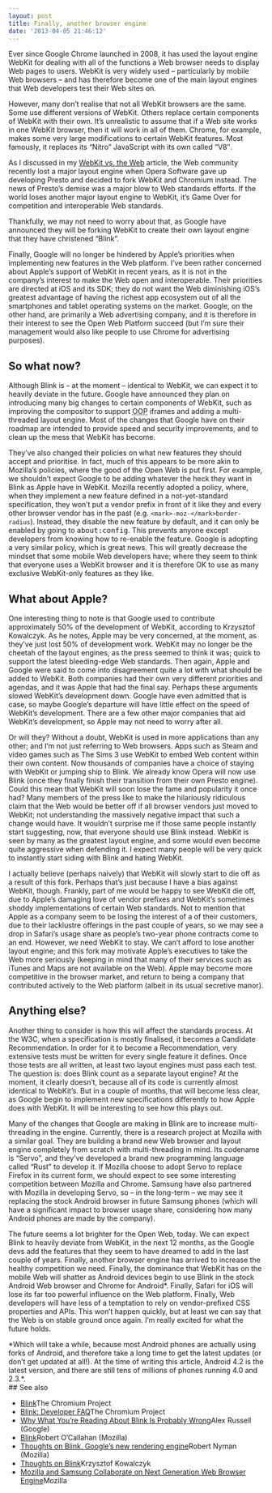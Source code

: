 ```yaml
---
layout: post
title: Finally, another browser engine
date: '2013-04-05 21:46:12'
---
```


Ever since Google Chrome launched in 2008, it has used the layout engine WebKit for dealing with all of the functions a Web browser needs to display Web pages to users. WebKit is very widely used – particularly by mobile Web browsers – and has therefore become one of the main layout engines that Web developers test their Web sites on.

However, many don’t realise that not all WebKit browsers are the same. Some use different versions of WebKit. Others replace certain components of WebKit with their own. It’s unrealistic to assume that if a Web site works in one WebKit browser, then it will work in all of them. Chrome, for example, makes some very large modifications to certain WebKit features. Most famously, it replaces its “Nitro” JavaScript with its own called “V8″.

As I discussed in my [WebKit vs. the Web](http://joshtumath.me.uk/articles/webkit-vs-the-web.html) article, the Web community recently lost a major layout engine when Opera Software gave up developing Presto and decided to fork WebKit and Chromium instead. The news of Presto’s demise was a major blow to Web standards efforts. If the world loses another major layout engine to WebKit, it’s Game Over for competition and interoperable Web standards.

Thankfully, we may not need to worry about that, as Google have announced they will be forking WebKit to create their own layout engine that they have christened “Blink”.

Finally, Google will no longer be hindered by Apple’s priorities when implementing new features in the Web platform. I’ve been rather concerned about Apple’s support of WebKit in recent years, as it is not in the company’s interest to make the Web open and interoperable. Their priorities are directed at iOS and its SDK; they do not want the Web diminishing iOS’s greatest advantage of having the richest app ecosystem out of all the smartphones and tablet operating systems on the market. Google, on the other hand, are primarily a Web advertising company, and it is therefore in their interest to see the Open Web Platform succeed (but I’m sure their management would also like people to use Chrome for advertising purposes).


## So what now?

Although Blink is – at the moment – identical to WebKit, we can expect it to heavily deviate in the future. Google have announced they plan on introducing many big changes to certain components of WebKit, such as improving the compositor to support <abbr title="Out-of-process">OOP</abbr> iframes and adding a multi-threaded layout engine. Most of the changes that Google have on their roadmap are intended to provide speed and security improvements, and to clean up the mess that WebKit has become.

They’ve also changed their policies on what new features they should accept and prioritise. In fact, much of this appears to be more akin to Mozilla’s policies, where the good of the Open Web is put first. For example, we shouldn’t expect Google to be adding whatever the heck they want in Blink as Apple have in WebKit. Mozilla recently adopted a policy, where, when they implement a new feature defined in a not-yet-standard specification, they won’t put a vendor prefix in front of it like they and every other browser vendor has in the past (e.g. `<mark>-moz-</mark>border-radius`). Instead, they disable the new feature by default, and it can only be enabled by going to <kbd>about:config</kbd>. This prevents anyone except developers from knowing how to re-enable the feature. Google is adopting a very similar policy, which is great news. This will greatly decrease the mindset that some mobile Web developers have; where they seem to think that everyone uses a WebKit browser and it is therefore OK to use as many exclusive WebKit-only features as they like.


## What about Apple?

One interesting thing to note is that Google used to contribute approximately 50% of the development of WebKit, according to Krzysztof Kowalczyk. As he notes, Apple may be very concerned, at the moment, as they’ve just lost 50% of development work. WebKit may no longer be the cheetah of the layout engines, as the press seemed to think it was; quick to support the latest bleeding-edge Web standards. Then again, Apple and Google were said to come into disagreement quite a lot with what should be added to WebKit. Both companies had their own very different priorities and agendas, and it was Apple that had the final say. Perhaps these arguments slowed WebKit’s development down. Google have even admitted that is case, so maybe Google’s departure will have little effect on the speed of WebKit’s development. There are a few other major companies that aid WebKit’s development, so Apple may not need to worry after all.

Or will they? Without a doubt, WebKit is used in more applications than any other; and I’m not just referring to Web browsers. Apps such as Steam and video games such as The Sims 3 use WebKit to embed Web content within their own content. Now thousands of companies have a choice of staying with WebKit or jumping ship to Blink. We already know Opera will now use Blink (once they finally finish their transition from their own Presto engine). Could this mean that WebKit will soon lose the fame and popularity it once had? Many members of the press like to make the hilariously ridiculous claim that the Web would be better off if all browser vendors just moved to WebKit; not understanding the massively negative impact that such a change would have. It wouldn’t surprise me if those same people instantly start suggesting, now, that everyone should use Blink instead. WebKit is seen by many as the greatest layout engine, and some would even become quite aggressive when defending it. I expect many people will be very quick to instantly start siding with Blink and hating WebKit.

I actually believe (perhaps naively) that WebKit will slowly start to die off as a result of this fork. Perhaps that’s just because I have a bias against WebKit, though. Frankly, part of me would be happy to see WebKit die off, due to Apple’s damaging love of vendor prefixes and WebKit’s sometimes shoddy implementations of certain Web standards. Not to mention that Apple as a company seem to be losing the interest of a of their customers, due to their lacklustre offerings in the past couple of years, so we may see a drop in Safari’s usage share as people’s two-year phone contracts come to an end. However, we need WebKit to stay. We can’t afford to lose another layout engine; and this fork may motivate Apple’s executives to take the Web more seriously (keeping in mind that many of their services such as iTunes and Maps are not available on the Web). Apple may become more competitive in the browser market, and return to being a company that contributed actively to the Web platform (albeit in its usual secretive manor).


## Anything else?

Another thing to consider is how this will affect the standards process. At the W3C, when a specification is mostly finalised, it becomes a Candidate Recommendation. In order for it to become a Recommendation, very extensive tests must be written for every single feature it defines. Once those tests are all written, at least two layout engines must pass each test. The question is: does Blink count as a separate layout engine? At the moment, it clearly doesn’t, because all of its code is currently almost identical to WebKit’s. But in a couple of months, that will become less clear, as Google begin to implement new specifications differently to how Apple does with WebKit. It will be interesting to see how this plays out.

Many of the changes that Google are making in Blink are to increase multi-threading in the engine. Currently, there is a research project at Mozilla with a similar goal. They are building a brand new Web browser and layout engine completely from scratch with multi-threading in mind. Its codename is “Servo”, and they’ve developed a brand new programming language called “Rust” to develop it. If Mozilla choose to adopt Servo to replace Firefox in its current form, we should expect to see some interesting competition between Mozilla and Chrome. Samsung have also partnered with Mozilla in developing Servo, so – in the long-term – we may see it replacing the stock Android browser in future Samsung phones (which will have a significant impact to browser usage share, considering how many Android phones are made by the company).

The future seems a lot brighter for the Open Web, today. We can expect Blink to heavily deviate from WebKit, in the next 12 months, as the Google devs add the features that they seem to have dreamed to add in the last couple of years. Finally, another browser engine has arrived to increase the healthy competition we need. Finally, the dominance that WebKit has on the mobile Web will shatter as Android devices begin to use Blink in the stock Android Web browser and Chrome for Android*. Finally, Safari for iOS will lose its far too powerful influence on the Web platform. Finally, Web developers will have less of a temptation to rely on vendor-prefixed CSS properties and APIs. This won’t happen quickly, but at least we can say that the Web is on stable ground once again. I’m really excited for what the future holds.

<aside>*Which will take a while, because most Android phones are actually using forks of Android, and therefore take a long time to get the latest updates (or don’t get updated at all!). At the time of writing this article, Android 4.2 is the latest version, and there are still tens of millions of phones running 4.0 and 2.3.*.

</aside>
## See also

- [Blink](http://www.chromium.org/blink)<span class="author">The Chromium Project</span>
- [Blink: Developer FAQ](http://www.chromium.org/blink/developer-faq)<span class="author">The Chromium Project</span>
- [Why What You’re Reading About Blink Is Probably Wrong](http://infrequently.org/2013/04/probably-wrong/)<span class="author">Alex Russell (Google)</span>
- [Blink](http://robert.ocallahan.org/2013/04/blink.html)<span class="author">Robert O’Callahan (Mozilla)</span>
- [Thoughts on Blink, Google’s new rendering engine](http://robertnyman.com/2013/04/04/thoughts-on-blink-googles-new-rendering-engine/)<span class="author">Robert Nyman (Mozilla)</span>
- [Thoughts on Blink](https://medium.com/my-ideas/25a947158087)<span class="author">Krzysztof Kowalczyk</span>
- [Mozilla and Samsung Collaborate on Next Generation Web Browser Engine](https://blog.mozilla.org/blog/2013/04/03/mozilla-and-samsung-collaborate-on-next-generation-web-browser-engine/)<span class="author">Mozilla</span>
